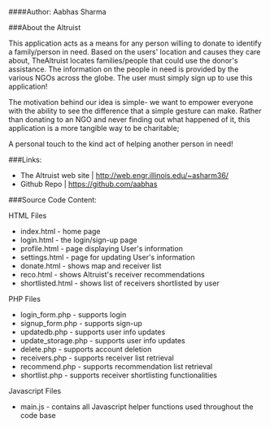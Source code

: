 ####Author: Aabhas Sharma

###About the Altruist

This application acts as a means for any person willing to donate to identify a family/person in need. Based on the users' location and causes they care about, TheAltruist locates families/people that could use the donor's assistance. The information on the people in need is provided by the various NGOs across the globe. The user must simply sign up to use this application! 

The motivation behind our idea is simple- we want to empower everyone with the ability to see the difference that a simple gesture can make. Rather than donating to an NGO and never finding out what happened of it, this application is a more tangible way to be charitable; 

A personal touch to the kind act of helping another person in need!

###Links:

* The Altruist web site | http://web.engr.illinois.edu/~asharm36/
* Github Repo | https://github.com/aabhas

###Source Code Content:

HTML Files
* index.html 				- home page
* login.html 				- the login/sign-up page
* profile.html 			- page displaying User's information
* settings.html 			- page for updating User's information
* donate.html 			- shows map and receiver list
* reco.html 				- shows Altruist's receiver recommendations
* shortlisted.html 		- shows list of receivers shortlisted by user

PHP Files
* login_form.php 			- supports login
* signup_form.php 		- supports sign-up
* updatedb.php 			- supports user info updates
* update_storage.php 		- supports user info updates
* delete.php 				- supports account deletion
* receivers.php 			- supports receiver list retrieval
* recommend.php 			- supports recommendation list retrieval
* shortlist.php 			- supports receiver shortlisting functionalities

Javascript Files
* main.js 				- contains all Javascript helper functions used throughout the code base